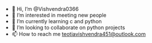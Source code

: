 - 👋 Hi, I’m @Vishvendra0366
- 👀 I’m interested in meeting new people
- 🌱 I’m currently learning c and python
- 💞️ I’m looking to collaborate on python projects
- 📫 How to reach me teotiavishvendra451@outlook.com

<!---
Vishvendra0366/Vishvendra0366 is a ✨ special ✨ repository because its `README.md` (this file) appears on your GitHub profile.
You can click the Preview link to take a look at your changes.
--->
